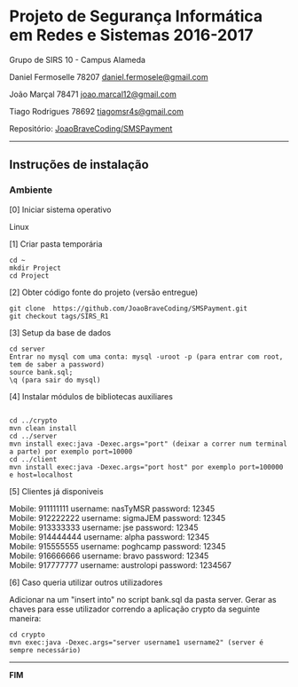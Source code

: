 # Projeto de Segurança Informática em Redes e Sistemas 2016-2017 #

Grupo de SIRS 10 - Campus Alameda

Daniel Fermoselle   78207 daniel.fermosele@gmail.com

João Marçal         78471 joao.marcal12@gmail.com

Tiago Rodrigues     78692 tiagomsr4s@gmail.com

Repositório:
[JoaoBraveCoding/SMSPayment](https://github.com/JoaoBraveCoding/SMSPayment)

-------------------------------------------------------------------------------

## Instruções de instalação 


### Ambiente

[0] Iniciar sistema operativo

Linux

[1] Criar pasta temporária

```
cd ~
mkdir Project
cd Project
```

[2] Obter código fonte do projeto (versão entregue)

```
git clone  https://github.com/JoaoBraveCoding/SMSPayment.git
git checkout tags/SIRS_R1
```

[3] Setup da base de dados 

```
cd server
Entrar no mysql com uma conta: mysql -uroot -p (para entrar com root, tem de saber a password)
source bank.sql;
\q (para sair do mysql)

```

[4] Instalar módulos de bibliotecas auxiliares

```

cd ../crypto
mvn clean install
cd ../server
mvn install exec:java -Dexec.args="port" (deixar a correr num terminal a parte) por exemplo port=10000
cd ../client
mvn install exec:java -Dexec.args="port host" por exemplo port=100000 e host=localhost

```

[5] Clientes já disponiveis

Mobile: 911111111 username: nasTyMSR     password: 12345  
Mobile: 912222222 username: sigmaJEM     password: 12345  
Mobile: 913333333 username: jse          password: 12345  
Mobile: 914444444 username: alpha        password: 12345  
Mobile: 915555555 username: poghcamp     password: 12345  
Mobile: 916666666 username: bravo        password: 12345  
Mobile: 917777777 username: austrolopi   password: 1234567  
  
[6] Caso queria utilizar outros utilizadores

Adicionar na um "insert into" no script bank.sql da pasta server. 
Gerar as chaves para esse utilizador correndo a aplicação crypto da seguinte maneira:  
 
```
cd crypto
mvn exec:java -Dexec.args="server username1 username2" (server é sempre necessário)
```
 
-------------------------------------------------------------------------------
**FIM**
